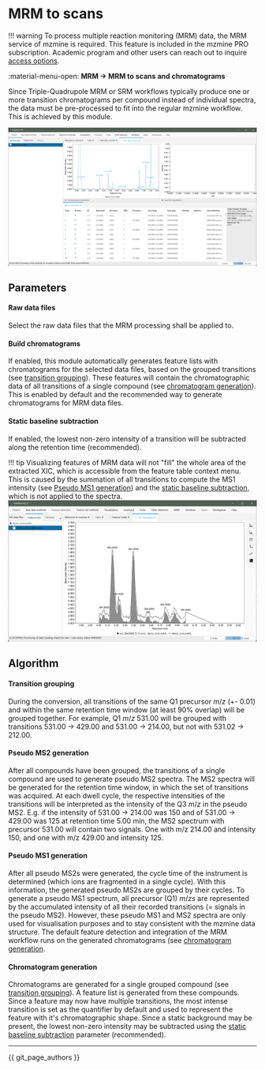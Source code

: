 # MRM to scans

!!! warning
    To process multiple reaction monitoring (MRM) data, the MRM service of mzmine is required. This feature is
    included in the mzmine PRO subscription. Academic program and other users can reach out to inquire
    [access options](https://mzio.io/#contact).

:material-menu-open: **MRM → MRM to scans and chromatograms**

Since Triple-Quadrupole MRM or SRM workflows typically produce one or more transition chromatograms 
per compound instead of individual spectra, the data must be pre-processed to fit into the regular 
mzmine workflow. This is achieved by this module.

![mrm_converted.png](mrm_converted.png)

## Parameters
#### Raw data files
Select the raw data files that the MRM processing shall be applied to.

#### Build chromatograms
If enabled, this module automatically generates feature lists with chromatograms for the selected data files, based on the grouped transitions (see [transition grouping](#transition-grouping)). These features will contain the chromatographic data of all transitions of a single compound (see [chromatogram generation](#chromatogram-generation)). This is enabled by default and the recommended way to generate chromatograms for MRM data files.

#### Static baseline subtraction
If enabled, the lowest non-zero intensity of a transition will be subtracted along the retention time (recommended). 

!!! tip
    Visualizing features of MRM data will not "fill" the whole area of the extracted XIC, which is accessible from the feature table context menu. This is caused by the summation of all transitions to compute the MS1 intensity (see [Pseudo MS1 generation](#pseudo-ms1-generation)) and the [static baseline subtraction](#static-baseline-subtraction), which is not applied to the spectra.
    ![mrm-xic-not-covered.png](mrm-xic-not-covered.png)

## Algorithm

#### Transition grouping
During the conversion, all transitions of the same Q1 precursor _m_/_z_ (+- 0.01) and within the 
same retention time window (at least 90% overlap) will be grouped together. For example, Q1 _m_/_z_ 531.00 
will be grouped with transitions 531.00 -> 429.00 and 531.00 -> 214.00, but not with 531.02 -> 212.00.

#### Pseudo MS2 generation
After all compounds have been grouped, the transitions of a single compound are used to generate pseudo MS2
spectra. The MS2 spectra will be generated for the retention time window, in which the set of transitions was acquired. At each dwell cycle, the respective intensities of the transitions will be interpreted as 
the intensity of the Q3 _m_/_z_ in the pseudo MS2. E.g. if the intensity of 531.00 -> 214.00 was 150 and of 531.00 -> 429.00 was 125 at retention time 5.00 min, the MS2 spectrum with precursor 531.00 will 
contain two signals. One with m/z 214.00 and intensity 150, and one with m/z 429.00 and intensity 125.

#### Pseudo MS1 generation
After all pseudo MS2s were generated, the cycle time of the instrument is determined (which ions are 
fragmented in a single cycle). With this information, the generated pseudo MS2s are grouped by their 
cycles. To generate a pseudo MS1 spectrum, all precursor (Q1) _m_/_zs_ are represented by the accumulated intensity of all their recorded transitions (= signals in the pseudo MS2). However, these pseudo MS1 and MS2 spectra are only used for visualisation purposes and to stay consistent with the mzmine data structure. 
The default feature detection and integration of the MRM workflow runs on the generated chromatograms (see [chromatogram generation](#chromatogram-generation). 

#### Chromatogram generation
Chromatograms are generated for a single grouped compound (see [transition grouping](#transition-grouping)).
A feature list is generated from these compounds. Since a feature may now have multiple transitions,
the most intense transition is set as the quantifier by default and used to represent the feature with it's chromatographic shape. Since a static background may be present, the lowest non-zero intensity may be subtracted using the [static baseline subtraction](#static-baseline-subtraction) parameter (recommended). 


---

{{ git_page_authors }}
